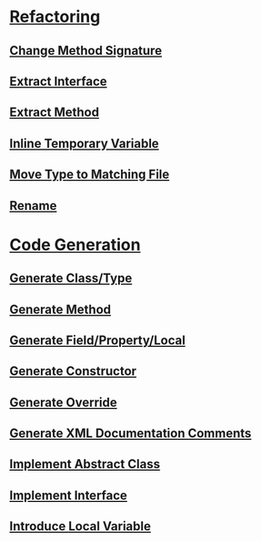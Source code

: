 # [Refactoring](refactoring-vb.md)
## [Change Method Signature](refactoring/change-method-signature.md)
## [Extract Interface](refactoring/extract-interface.md)
## [Extract Method](refactoring/extract-method.md)
## [Inline Temporary Variable](refactoring/inline-temporary-variable.md)
## [Move Type to Matching File](refactoring/move-type-to-matching-file.md)
## [Rename](refactoring/rename.md)
# [Code Generation](code-generation-vb.md)
## [Generate Class/Type](code-generation/generate-class-type.md)
## [Generate Method](code-generation/generate-method.md)
## [Generate Field/Property/Local](code-generation/generate-field-property-local.md)
## [Generate Constructor](code-generation/generate-constructor.md)
## [Generate Override](code-generation/generate-override.md)
## [Generate XML Documentation Comments](code-generation/generate-xml-documentation-comments.md)
## [Implement Abstract Class](code-generation/implement-abstract-class.md)
## [Implement Interface](code-generation/implement-interface.md)
## [Introduce Local Variable](code-generation/introduce-local-variable.md)
